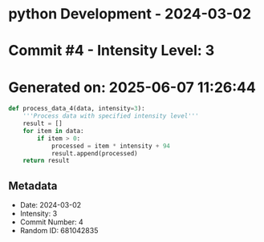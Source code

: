 ﻿# python Development - 2024-03-02
# Commit #4 - Intensity Level: 3
# Generated on: 2025-06-07 11:26:44
```python
def process_data_4(data, intensity=3):
    '''Process data with specified intensity level'''
    result = []
    for item in data:
        if item > 0:
            processed = item * intensity + 94
            result.append(processed)
    return result
```
## Metadata
- Date: 2024-03-02
- Intensity: 3
- Commit Number: 4
- Random ID: 681042835
